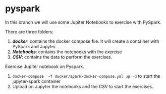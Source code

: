 # pyspark
In this branch we will use some Jupiter Notebooks to exercise with PySpark.

There are three folders:
1. ***docker***: contains the docker compose file. It will create a container with PySpark and Jupyter.
2. ***Notebooks***: contains the notebooks with the exercise
3. ***CSV***: contains the data to perform the exercises.

Exercise Jupiter notebook on Pyspark.

1. `docker-compose  -f docker/spark-docker-compose.yml up -d` to start the jupyter-spark container
2. Upload on Jupyter the notebooks and the CSV to start the exercises.
